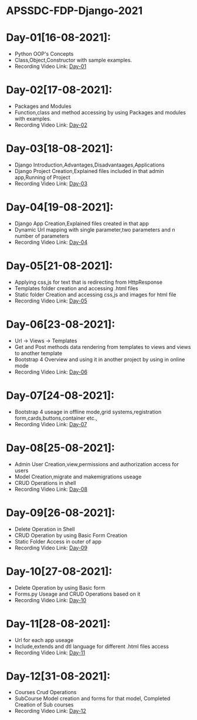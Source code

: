 # APSSDC-FDP-Django-2021

# Day-01[16-08-2021]:
  - Python OOP's Concepts
  - Class,Object,Constructor with sample examples.
  - Recording Video Link: [Day-01](https://transcripts.gotomeeting.com/#/s/62ed7399576c26df280d6c9740ce7fd3ebd51a0c31ba3aea224039919f09088c)

# Day-02[17-08-2021]:
  - Packages and Modules
  - Function,class and method accessing by using Packages and modules with examples.
  - Recording Video Link: [Day-02](https://transcripts.gotomeeting.com/#/s/f674e8e2b67efa3cf22bc8dbe5661030ab700533b1aa5f1888d5eb3b462c7819)

# Day-03[18-08-2021]:
  - Django Introduction,Advantages,Disadvantaages,Applications
  - Django Project Creation,Explained files included in that admin app,Running of Project
  - Recording Video Link: [Day-03](https://transcripts.gotomeeting.com/#/s/c0f36af743bed9da1fac76fcc54bce76e670a331b9324d612762192b8cc159e0) 

# Day-04[19-08-2021]:
  - Django App Creation,Explained files created in that app
  - Dynamic Url mapping with single parameter,two parameters and n number of parameters
  - Recording Video Link: [Day-04](https://transcripts.gotomeeting.com/#/s/d0d6030e4e3eb3afa25f2adb004917715bded932c185d42eaa7fce6b15f6a134)

# Day-05[21-08-2021]:
  - Applying css,js for text that is redirecting from HttpResponse
  - Templates folder creation and accessing .html files
  - Static folder Creation and accessing css,js and images for html file
  - Recording Video Link: [Day-05](https://transcripts.gotomeeting.com/#/s/4829756d2a0c45896fe92dc19daaa847c596763a71fbeccc1d3d8d6101a75466)

# Day-06[23-08-2021]:
  - Url -> Views -> Templates
  - Get and Post methods data rendering from templates to views and views to another template
  - Bootstrap 4 Overview and using it in another project by using in online mode
  - Recording Video Link: [Day-06](https://transcripts.gotomeeting.com/#/s/cb784a982838cd46920a1c4e4dd59c538c243a5ea6ee90d23a0023d27ac50b46)

# Day-07[24-08-2021]:
  - Bootstrap 4 useage in offline mode,grid systems,registration form,cards,buttons,container etc.,
  - Recording Video Link: [Day-07](https://transcripts.gotomeeting.com/#/s/362159e3220ef693decfc8732f3ececd818be7341cd37ba77d46584a94a416e5)

# Day-08[25-08-2021]:
  - Admin User Creation,view,permissions and authorization access for users
  - Model Creation,migrate and makemigrations useage
  - CRUD Operations in shell
  - Recording Video Link: [Day-08](https://transcripts.gotomeeting.com/#/s/f9c5326ebaf66b3aec33e72cbfe7dc038d9ab76328d245c0c6b99c9deb6ea807)

# Day-09[26-08-2021]:
  - Delete Operation in Shell
  - CRUD Operation by using Basic Form Creation
  - Static Folder Access in outer of app
  - Recording Video Link: [Day-09](https://transcripts.gotomeeting.com/#/s/71aef8ff0bd946f5238b84e1011927cd4ca1e431db262e695e993aa5782edde6)

# Day-10[27-08-2021]:
  - Delete Operation by using Basic form
  - Forms.py Useage and CRUD Operations based on it
  - Recording Video Link: [Day-10](https://transcripts.gotomeeting.com/#/s/50f21e898aa98086f09dc313ff639ad44488d7be88c92311f3ec93b012d0b965)

# Day-11[28-08-2021]:
  - Url for each app useage
  - Include,extends and dtl language for different .html files access
  - Recording Video Link: [Day-11](https://transcripts.gotomeeting.com/#/s/c936bdb046e3f481dbb41e204439e736294f26b526899ade7fd2a29cd61e6305) 

# Day-12[31-08-2021]:
  - Courses Crud Operations
  - SubCourse Model creation and forms for that model, Completed Creation of Sub courses
  - Recording Video Link: [Day-12](https://transcripts.gotomeeting.com/#/s/9c8eadb1db0a5c2637b90bb4ab613c0f1ac800a7e19d3e0692c7aa310988e39b)
